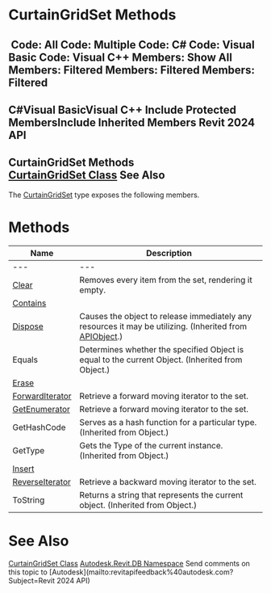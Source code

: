 # CurtainGridSet Methods

﻿
 Code: All Code: Multiple Code: C# Code: Visual Basic Code: Visual C++  Members: Show All Members: Filtered Members: Filtered Members: Filtered   
---  
C#Visual BasicVisual C++
Include Protected MembersInclude Inherited Members
Revit 2024 API  
---  
CurtainGridSet Methods  
[CurtainGridSet Class](adc86636-024c-9035-700f-e7c43442a9f8.md "CurtainGridSet Class") See Also  
---  
The [CurtainGridSet](adc86636-024c-9035-700f-e7c43442a9f8.md "CurtainGridSet Class") type exposes the following members.
# Methods
| Name | Description |
| --- | --- |
| --- | --- | --- |
| [Clear](5d67f734-ab88-6788-e6ce-3a41aede826e.md "Clear Method") | Removes every item from the set, rendering it empty. |
| [Contains](40441aab-ddc8-79e0-4217-2fe61296c84b.md "Contains Method") |
| [Dispose](7c03212a-b587-1c89-3912-efea0d2619c5.md "Dispose Method") | Causes the object to release immediately any resources it may be utilizing. (Inherited from [APIObject](beb86ef5-39ad-3f0d-0cd9-0c929387a2bb.md "APIObject Class").) |
| Equals | Determines whether the specified Object is equal to the current Object. (Inherited from Object.) |
| [Erase](4c9d1776-a9df-4e63-c52f-04293c17a1da.md "Erase Method") |
| [ForwardIterator](dd2e6123-4be9-162d-ee79-2d576c7e30ff.md "ForwardIterator Method") | Retrieve a forward moving iterator to the set. |
| [GetEnumerator](ccd019c5-0d8f-7e5f-2305-bee99c92ad9d.md "GetEnumerator Method") | Retrieve a forward moving iterator to the set. |
| GetHashCode | Serves as a hash function for a particular type.  (Inherited from Object.) |
| GetType | Gets the Type of the current instance. (Inherited from Object.) |
| [Insert](d75605e1-d266-199d-a198-bb2f34219468.md "Insert Method") |
| [ReverseIterator](86a0df75-ba39-6c56-a11d-62cafb423a0a.md "ReverseIterator Method") | Retrieve a backward moving iterator to the set. |
| ToString | Returns a string that represents the current object. (Inherited from Object.) |

# See Also
[CurtainGridSet Class](adc86636-024c-9035-700f-e7c43442a9f8.md "CurtainGridSet Class")
[Autodesk.Revit.DB Namespace](87546ba7-461b-c646-cbb1-2cb8f5bff8b2.md "Autodesk.Revit.DB Namespace")
Send comments on this topic to [Autodesk](mailto:revitapifeedback%40autodesk.com?Subject=Revit 2024 API)